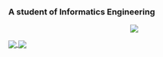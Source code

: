 ### A student of Informatics Engineering


<p align="center">
<img src="https://badges.pufler.dev/visits/nico-olivares22/nico-olivares22">
</p>


<a href="https://github.com/anuraghazra/github-readme-stats">
  <img align="center" src="https://github-readme-stats.vercel.app/api?username=nico-olivares22&hide=stars&count_private=true,issues&show_icons=true&theme=chartreuse-dark"/>
</a>
<a href="https://github.com/anuraghazra/github-readme-stats">
  <img align="center" src="https://github-readme-stats.vercel.app/api/top-langs/?username=nico-olivares22&layout=compact&count_private=true&theme=chartreuse-dark" />
</a>

